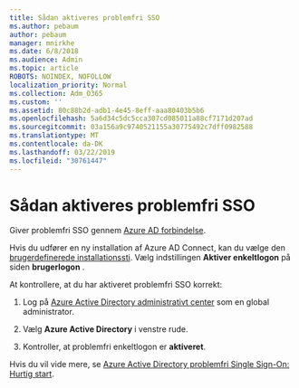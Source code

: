 ```yaml
---
title: Sådan aktiveres problemfri SSO
ms.author: pebaum
author: pebaum
manager: mnirkhe
ms.date: 6/8/2018
ms.audience: Admin
ms.topic: article
ROBOTS: NOINDEX, NOFOLLOW
localization_priority: Normal
ms.collection: Adm_O365
ms.custom: ''
ms.assetid: 80c88b2d-adb1-4e45-8eff-aaa80403b5b6
ms.openlocfilehash: 5a6d34c5dc5cca307cd085011a88cf7171d207ad
ms.sourcegitcommit: 03a156a9c9740521155a30775492c7dff0982588
ms.translationtype: MT
ms.contentlocale: da-DK
ms.lasthandoff: 03/22/2019
ms.locfileid: "30761447"
---
```

# <a name="how-to-enable-seamless-sso"></a>Sådan aktiveres problemfri SSO

Giver problemfri SSO gennem [Azure AD forbindelse](https://docs.microsoft.com/azure/active-directory/connect/active-directory-aadconnect).
  
Hvis du udfører en ny installation af Azure AD Connect, kan du vælge den [brugerdefinerede installationssti](https://docs.microsoft.com/azure/active-directory/connect/active-directory-aadconnect-get-started-custom). Vælg indstillingen **Aktiver enkeltlogon** på siden **brugerlogon** . 
  
At kontrollere, at du har aktiveret problemfri SSO korrekt:
  
1. Log på [Azure Active Directory administrativt center](https://aad.portal.azure.com) som en global administrator. 
    
2. Vælg **Azure Active Directory** i venstre rude. 
    
3. Kontroller, at problemfri enkeltlogon er **aktiveret**.
    
Hvis du vil vide mere, se [Azure Active Directory problemfri Single Sign-On: Hurtig start](https://docs.microsoft.com/azure/active-directory/connect/active-directory-aadconnect-sso-quick-start).
  

